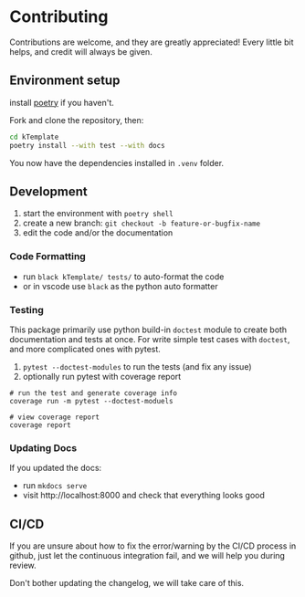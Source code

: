 # Contributing

Contributions are welcome, and they are greatly appreciated!
Every little bit helps, and credit will always be given.

## Environment setup

install [poetry](https://python-poetry.org/) if you haven't.

Fork and clone the repository, then:

```bash
cd kTemplate
poetry install --with test --with docs
```

You now have the dependencies installed in `.venv` folder.

## Development

1. start the environment with `poetry shell`
1. create a new branch: `git checkout -b feature-or-bugfix-name`
1. edit the code and/or the documentation

### Code Formatting

- run `black kTemplate/ tests/` to auto-format the code
- or in vscode use `black` as the python auto formatter

### Testing

This package primarily use python build-in `doctest` module to create both documentation and tests at once.
For write simple test cases with `doctest`, and more complicated ones with pytest.

1. `pytest --doctest-modules` to run the tests (and fix any issue)
1. optionally run pytest with coverage report

```shell
# run the test and generate coverage info
coverage run -m pytest --doctest-moduels

# view coverage report
coverage report
```

### Updating Docs

If you updated the docs:

- run `mkdocs serve`
- visit http://localhost:8000 and check that everything looks good

## CI/CD

If you are unsure about how to fix the error/warning by the CI/CD process in github,
just let the continuous integration fail,
and we will help you during review.

Don't bother updating the changelog, we will take care of this.
